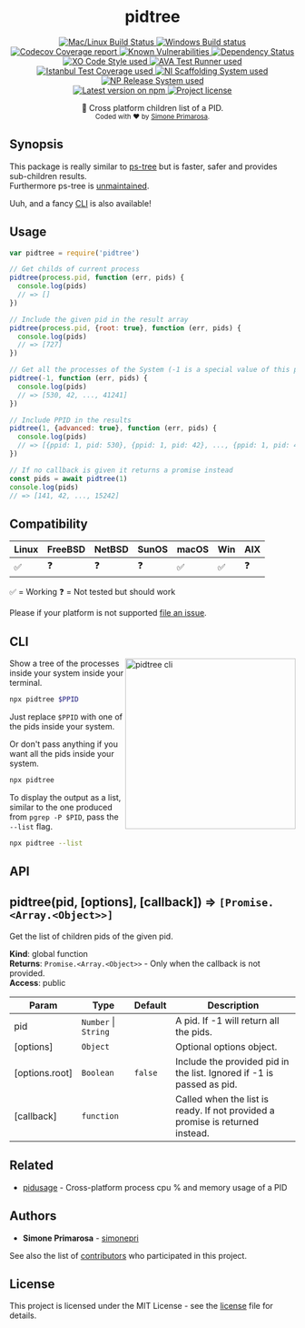 <h1 align="center">
  <b>pidtree</b>
</h1>
<p align="center">
  <!-- CI - TravisCI -->
  <a href="https://travis-ci.org/simonepri/pidtree">
    <img src="https://img.shields.io/travis/simonepri/pidtree/master.svg?label=MacOS%20%26%20Linux" alt="Mac/Linux Build Status" />
  </a>
  <!-- CI - AppVeyor -->
  <a href="https://ci.appveyor.com/project/simonepri/pidtree">
    <img src="https://img.shields.io/appveyor/ci/simonepri/pidtree/master.svg?label=Windows" alt="Windows Build status" />
  </a>
  <!-- Coverage - Codecov -->
  <a href="https://codecov.io/gh/simonepri/pidtree">
    <img src="https://img.shields.io/codecov/c/github/simonepri/pidtree/master.svg" alt="Codecov Coverage report" />
  </a>
  <!-- DM - Snyk -->
  <a href="https://snyk.io/test/github/simonepri/pidtree?targetFile=package.json">
    <img src="https://snyk.io/test/github/simonepri/pidtree/badge.svg?targetFile=package.json" alt="Known Vulnerabilities" />
  </a>
  <!-- DM - David -->
  <a href="https://david-dm.org/simonepri/pidtree">
    <img src="https://david-dm.org/simonepri/pidtree/status.svg" alt="Dependency Status" />
  </a>

  <br/>

  <!-- Code Style - XO-Prettier -->
  <a href="https://github.com/xojs/xo">
    <img src="https://img.shields.io/badge/code_style-XO+Prettier-5ed9c7.svg" alt="XO Code Style used" />
  </a>
  <!-- Test Runner - AVA -->
  <a href="https://github.com/avajs/ava">
    <img src="https://img.shields.io/badge/test_runner-AVA-fb3170.svg" alt="AVA Test Runner used" />
  </a>
  <!-- Test Coverage - Istanbul -->
  <a href="https://github.com/istanbuljs/nyc">
    <img src="https://img.shields.io/badge/test_coverage-NYC-fec606.svg" alt="Istanbul Test Coverage used" />
  </a>
  <!-- Init - ni -->
  <a href="https://github.com/simonepri/ni">
    <img src="https://img.shields.io/badge/initialized_with-ni-e74c3c.svg" alt="NI Scaffolding System used" />
  </a>
  <!-- Release - np -->
  <a href="https://github.com/sindresorhus/np">
    <img src="https://img.shields.io/badge/released_with-np-6c8784.svg" alt="NP Release System used" />
  </a>

  <br/>

  <!-- Version - npm -->
  <a href="https://www.npmjs.com/package/pidtree">
    <img src="https://img.shields.io/npm/v/pidtree.svg" alt="Latest version on npm" />
  </a>
  <!-- License - MIT -->
  <a href="https://github.com/simonepri/pidtree/tree/master/license">
    <img src="https://img.shields.io/github/license/simonepri/pidtree.svg" alt="Project license" />
  </a>
</p>
<p align="center">
  🚸 Cross platform children list of a PID.

  <br/>

  <sub>
    Coded with ❤️ by <a href="#authors">Simone Primarosa</a>.
  </sub>
</p>

## Synopsis

This package is really similar to [ps-tree][gh:ps-tree] but is faster, safer and
provides sub-children results.  
Furthermore ps-tree is [unmaintained][gh:ps-tree-um].

Uuh, and a fancy [CLI](#cli) is also available!

## Usage

```js
var pidtree = require('pidtree')

// Get childs of current process
pidtree(process.pid, function (err, pids) {
  console.log(pids)
  // => []
})

// Include the given pid in the result array
pidtree(process.pid, {root: true}, function (err, pids) {
  console.log(pids)
  // => [727]
})

// Get all the processes of the System (-1 is a special value of this package)
pidtree(-1, function (err, pids) {
  console.log(pids)
  // => [530, 42, ..., 41241]
})

// Include PPID in the results
pidtree(1, {advanced: true}, function (err, pids) {
  console.log(pids)
  // => [{ppid: 1, pid: 530}, {ppid: 1, pid: 42}, ..., {ppid: 1, pid: 41241}]
})

// If no callback is given it returns a promise instead
const pids = await pidtree(1)
console.log(pids)
// => [141, 42, ..., 15242]
```

## Compatibility

| Linux | FreeBSD | NetBSD | SunOS | macOS | Win | AIX |
| --- | --- | --- | --- | --- | --- | --- |
| ✅ | ❓ | ❓ | ❓ | ✅ | ✅ | ❓ |

✅ = Working
❓ = Not tested but should work

Please if your platform is not supported [file an issue][new issue].

## CLI

<img src="https://github.com/simonepri/pidtree/raw/master/media/cli.gif" alt="pidtree cli" width="300" align="right"/>
Show a tree of the processes inside your system inside your terminal.

```bash
npx pidtree $PPID
```
Just replace `$PPID` with one of the pids inside your system.

Or don't pass anything if you want all the pids inside your system.

```bash
npx pidtree
```

To display the output as a list, similar to the one produced from `pgrep -P $PID`,
pass the `--list` flag.

```bash
npx pidtree --list
```

## API

<a name="pidtree"></a>

## pidtree(pid, [options], [callback]) ⇒ <code>[Promise.&lt;Array.&lt;Object&gt;&gt;]</code>
Get the list of children pids of the given pid.

**Kind**: global function  
**Returns**: <code>Promise.&lt;Array.&lt;Object&gt;&gt;</code> - Only when the callback is not provided.  
**Access**: public  

| Param | Type | Default | Description |
| --- | --- | --- | --- |
| pid | <code>Number</code> \| <code>String</code> |  | A pid. If -1 will return all the pids. |
| [options] | <code>Object</code> |  | Optional options object. |
| [options.root] | <code>Boolean</code> | <code>false</code> | Include the provided pid in the list. Ignored if -1 is passed as pid. |
| [callback] | <code>function</code> |  | Called when the list is ready. If not provided a promise is returned instead. |

## Related

- [pidusage][gh:pidusage] -
Cross-platform process cpu % and memory usage of a PID

## Authors

- **Simone Primarosa** - [simonepri][github:simonepri]

See also the list of [contributors][contributors] who participated in this project.

## License

This project is licensed under the MIT License - see the [license][license] file for details.

<!-- Links -->
[new issue]: https://github.com/simonepri/pidtree/issues/new
[license]: https://github.com/simonepri/pidtree/tree/master/license
[contributors]: https://github.com/simonepri/pidtree/contributors

[github:simonepri]: https://github.com/simonepri

[gh:pidusage]: https://github.com/soyuka/pidusage
[gh:ps-tree]: https://github.com/indexzero/ps-tree
[gh:ps-tree-um]: https://github.com/indexzero/ps-tree/issues/30
